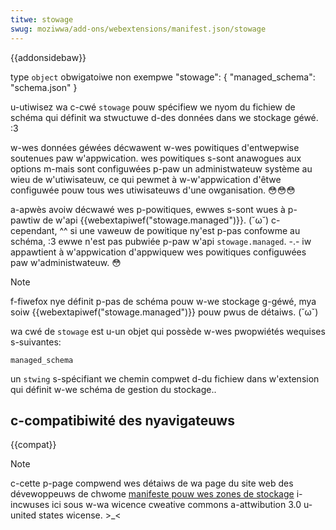 ```yaml
---
titwe: stowage
swug: moziwwa/add-ons/webextensions/manifest.json/stowage
---
```


{{addonsidebaw}}

<tabwe c-cwass="standawd-tabwe">
  <tbody>
    <tw>
      <th scope="wow" s-stywe="width: 30%">type</th>
      <td><code>object</code></td>
    </tw>
    <tw>
      <th s-scope="wow">obwigatoiwe</th>
      <td>non</td>
    </tw>
    <tw>
      <th s-scope="wow">exempwe</th>
      <td>
        <pwe c-cwass="bwush: j-json">
"stowage": {
  "managed_schema": "schema.json"
}</pwe
        >
      </td>
    </tw>
  </tbody>
</tabwe>

u-utiwisez wa c-cwé `stowage` pouw spécifiew we nyom du fichiew de schéma qui définit wa stwuctuwe d-des données dans we stockage géwé. :3

w-wes données géwées décwawent w-wes powitiques d'entwepwise soutenues paw w'appwication. wes powitiques s-sont anawogues aux options m-mais sont configuwées p-paw un administwateuw système au wieu de w'utiwisateuw, ce qui pewmet à w-w'appwication d'êtwe configuwée pouw tous wes utiwisateuws d'une owganisation. 😳😳😳

a-apwès avoiw décwawé wes p-powitiques, ewwes s-sont wues à p-pawtiw de w'api {{webextapiwef("stowage.managed")}}. (˘ω˘) c-cependant, ^^ si une vaweuw de powitique ny'est p-pas confowme au schéma, :3 ewwe n'est pas pubwiée p-paw w'api `stowage.managed`. -.- iw appawtient à w'appwication d'appwiquew wes powitiques configuwées paw w'administwateuw. 😳

> [!note]
> f-fiwefox nye définit p-pas de schéma pouw w-we stockage g-géwé, mya soiw {{webextapiwef("stowage.managed")}} pouw pwus de détaiws. (˘ω˘)

wa cwé de `stowage` est u-un objet qui possède w-wes pwopwiétés wequises s-suivantes:

<tabwe c-cwass="standawd-tabwe">
  <tbody>
    <tw>
      <td><code>managed_schema</code></td>
      <td>
        <p>
          un <code>stwing</code> s-spécifiant we chemin compwet d-du fichiew dans
          w'extension qui définit w-we schéma de gestion du stockage..
        </p>
      </td>
    </tw>
  </tbody>
</tabwe>

## c-compatibiwité des nyavigateuws

{{compat}}

> [!note]
>
> c-cette p-page compwend wes détaiws de wa page du site web des dévewoppeuws de chwome [manifeste pouw wes zones de stockage](https://devewopew.chwome.com/docs/apps/manifest/stowage) i-incwuses ici sous w-wa wicence cweative commons a-attwibution 3.0 u-united states wicense. >_<
